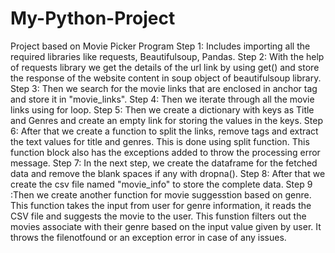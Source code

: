 # My-Python-Project
Project based on Movie Picker Program
Step 1: Includes importing all the required libraries like requests, Beautifulsoup, Pandas. 
Step 2: With the help of requests library we get the details of the url link by using get() and store the response of the website content in soup object of beautifulsoup library. 
Step 3: Then we search for the movie links that are enclosed in anchor tag <a> and store it in "movie_links". 
Step 4: Then we iterate through all the movie links using for loop.
Step 5: Then we create a dictionary with keys as Title and Genres and create an empty link for storing the values in the keys. 
Step 6: After that we create a function to split the links, remove tags and extract the text values for title and genres. This is done using split function. This function block also has the exceptions added to throw the processing error message. 
Step 7: In the next step, we create the dataframe for the fetched data and remove the blank spaces if any with dropna(). 
Step 8: After that we create the csv file named "movie_info" to store the complete data. 
Step 9 :Then we create another function for movie suggesstion based on genre. This function takes the input from user for genre information, it reads the CSV file and suggests the movie to the user. This funstion filters out the movies associate with their genre based on the input value given by user. It throws the filenotfound or an exception error in case of any issues. 

